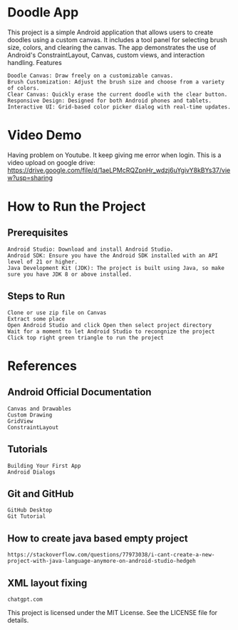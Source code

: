 # Doodle App

This project is a simple Android application that allows users to create doodles using a custom canvas. It includes a tool panel for selecting brush size, colors, and clearing the canvas. The app demonstrates the use of Android's ConstraintLayout, Canvas, custom views, and interaction handling.
Features

    Doodle Canvas: Draw freely on a customizable canvas.
    Brush Customization: Adjust the brush size and choose from a variety of colors.
    Clear Canvas: Quickly erase the current doodle with the clear button.
    Responsive Design: Designed for both Android phones and tablets.
    Interactive UI: Grid-based color picker dialog with real-time updates.

# Video Demo
Having problem on Youtube. It keep giving me error when login. This is a video upload on google drive:
    https://drive.google.com/file/d/1aeLPMcRQZpnHr_wdzj6uYgivY8kBYs37/view?usp=sharing

    
# How to Run the Project
## Prerequisites

    Android Studio: Download and install Android Studio.
    Android SDK: Ensure you have the Android SDK installed with an API level of 21 or higher.
    Java Development Kit (JDK): The project is built using Java, so make sure you have JDK 8 or above installed.

## Steps to Run

    Clone or use zip file on Canvas
    Extract some place
    Open Android Studio and click Open then select project directory
    Wait for a moment to let Android Studio to recongnize the project
    Click top right green triangle to run the project

# References
## Android Official Documentation

    Canvas and Drawables
    Custom Drawing
    GridView
    ConstraintLayout

## Tutorials

    Building Your First App
    Android Dialogs

## Git and GitHub

    GitHub Desktop
    Git Tutorial

## How to create java based empty project
    https://stackoverflow.com/questions/77973038/i-cant-create-a-new-project-with-java-language-anymore-on-android-studio-hedgeh
## XML layout fixing
    chatgpt.com


This project is licensed under the MIT License. See the LICENSE file for details.

